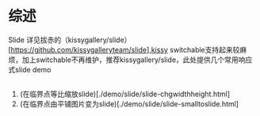 # 综述
Slide 详见拔赤的（kissygallery/slide）[https://github.com/kissygalleryteam/slide],kissy switchable支持起来较麻烦，加上switchable不再维护，推荐kissygallery/slide，此处提供几个常用响应式slide demo   

## 
1. (在临界点等比缩放slide)[./demo/slide/slide-chgwidthheight.html]
2. (在临界点由平铺图片变为slide)[./demo/slide/slide-smalltoslide.html]